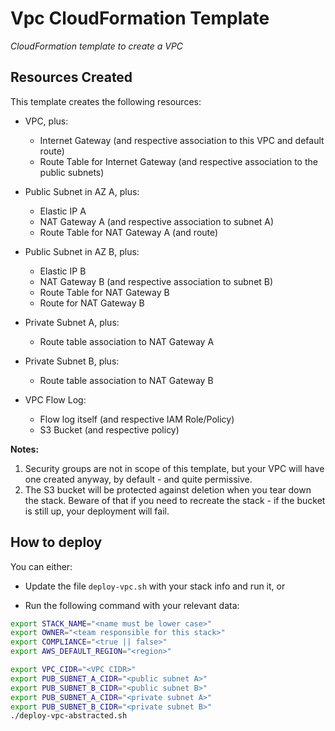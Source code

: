 # Vpc CloudFormation Template
*CloudFormation template to create a VPC*

## Resources Created
This template creates the following resources:

- VPC, plus:
    - Internet Gateway (and respective association to this VPC and default route)
    - Route Table for Internet Gateway (and respective association to the public subnets)

- Public Subnet in AZ A, plus:
    - Elastic IP A
    - NAT Gateway A (and respective association to subnet A)
    - Route Table for NAT Gateway A (and route)

- Public Subnet in AZ B, plus:
    - Elastic IP B
    - NAT Gateway B (and respective association to subnet B)
    - Route Table for NAT Gateway B
    - Route for NAT Gateway B

- Private Subnet A, plus:
    - Route table association to NAT Gateway A

- Private Subnet B, plus:
    - Route table association to NAT Gateway B

- VPC Flow Log:
    - Flow log itself (and respective IAM Role/Policy)
    - S3 Bucket (and respective policy)

**Notes:**  
1) Security groups are not in scope of this template, but your VPC will have one created anyway, by default - and quite permissive.  
2) The S3 bucket will be protected against deletion when you tear down the stack. Beware of that if you need to recreate the stack - if the bucket is still up, your deployment will fail.

## How to deploy

You can either:
- Update the file `deploy-vpc.sh` with your stack info and run it, or 

- Run the following command with your relevant data: 

```bash
export STACK_NAME="<name must be lower case>"
export OWNER="<team responsible for this stack>"
export COMPLIANCE="<true || false>"
export AWS_DEFAULT_REGION="<region>"

export VPC_CIDR="<VPC CIDR>"
export PUB_SUBNET_A_CIDR="<public subnet A>"
export PUB_SUBNET_B_CIDR="<public subnet B>"
export PUB_SUBNET_A_CIDR="<private subnet A>"
export PUB_SUBNET_B_CIDR="<private subnet B>"
./deploy-vpc-abstracted.sh
```
